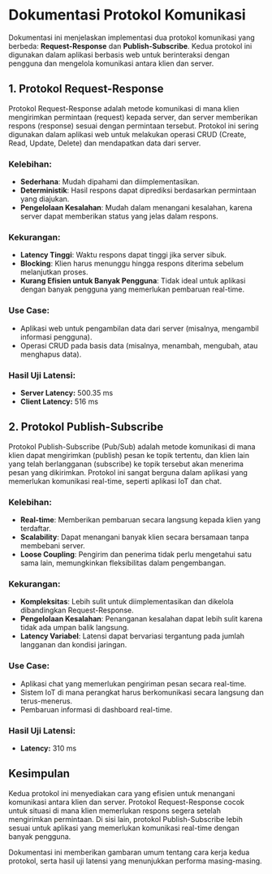 # Dokumentasi Protokol Komunikasi

Dokumentasi ini menjelaskan implementasi dua protokol komunikasi yang berbeda: **Request-Response** dan **Publish-Subscribe**. Kedua protokol ini digunakan dalam aplikasi berbasis web untuk berinteraksi dengan pengguna dan mengelola komunikasi antara klien dan server.

## 1. Protokol Request-Response

Protokol Request-Response adalah metode komunikasi di mana klien mengirimkan permintaan (request) kepada server, dan server memberikan respons (response) sesuai dengan permintaan tersebut. Protokol ini sering digunakan dalam aplikasi web untuk melakukan operasi CRUD (Create, Read, Update, Delete) dan mendapatkan data dari server.

### Kelebihan:
- **Sederhana**: Mudah dipahami dan diimplementasikan.
- **Deterministik**: Hasil respons dapat diprediksi berdasarkan permintaan yang diajukan.
- **Pengelolaan Kesalahan**: Mudah dalam menangani kesalahan, karena server dapat memberikan status yang jelas dalam respons.

### Kekurangan:
- **Latency Tinggi**: Waktu respons dapat tinggi jika server sibuk.
- **Blocking**: Klien harus menunggu hingga respons diterima sebelum melanjutkan proses.
- **Kurang Efisien untuk Banyak Pengguna**: Tidak ideal untuk aplikasi dengan banyak pengguna yang memerlukan pembaruan real-time.

### Use Case:
- Aplikasi web untuk pengambilan data dari server (misalnya, mengambil informasi pengguna).
- Operasi CRUD pada basis data (misalnya, menambah, mengubah, atau menghapus data).

### Hasil Uji Latensi:
- **Server Latency:** 500.35 ms
- **Client Latency:** 516 ms

## 2. Protokol Publish-Subscribe

Protokol Publish-Subscribe (Pub/Sub) adalah metode komunikasi di mana klien dapat mengirimkan (publish) pesan ke topik tertentu, dan klien lain yang telah berlangganan (subscribe) ke topik tersebut akan menerima pesan yang dikirimkan. Protokol ini sangat berguna dalam aplikasi yang memerlukan komunikasi real-time, seperti aplikasi IoT dan chat.

### Kelebihan:
- **Real-time**: Memberikan pembaruan secara langsung kepada klien yang terdaftar.
- **Scalability**: Dapat menangani banyak klien secara bersamaan tanpa membebani server.
- **Loose Coupling**: Pengirim dan penerima tidak perlu mengetahui satu sama lain, memungkinkan fleksibilitas dalam pengembangan.

### Kekurangan:
- **Kompleksitas**: Lebih sulit untuk diimplementasikan dan dikelola dibandingkan Request-Response.
- **Pengelolaan Kesalahan**: Penanganan kesalahan dapat lebih sulit karena tidak ada umpan balik langsung.
- **Latency Variabel**: Latensi dapat bervariasi tergantung pada jumlah langganan dan kondisi jaringan.

### Use Case:
- Aplikasi chat yang memerlukan pengiriman pesan secara real-time.
- Sistem IoT di mana perangkat harus berkomunikasi secara langsung dan terus-menerus.
- Pembaruan informasi di dashboard real-time.

### Hasil Uji Latensi:
- **Latency:** 310 ms

## Kesimpulan

Kedua protokol ini menyediakan cara yang efisien untuk menangani komunikasi antara klien dan server. Protokol Request-Response cocok untuk situasi di mana klien memerlukan respons segera setelah mengirimkan permintaan. Di sisi lain, protokol Publish-Subscribe lebih sesuai untuk aplikasi yang memerlukan komunikasi real-time dengan banyak pengguna.

Dokumentasi ini memberikan gambaran umum tentang cara kerja kedua protokol, serta hasil uji latensi yang menunjukkan performa masing-masing.
